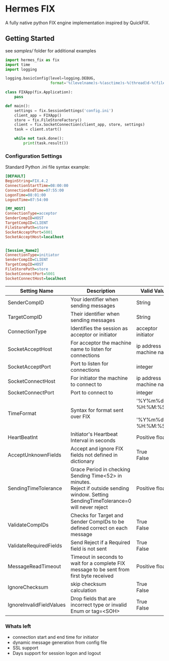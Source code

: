 # Hermes FIX

A fully native python FIX engine implementation inspired by QuickFIX.

## Getting Started
see *samples/* folder for additional examples
```python
import hermes_fix as fix
import time
import logging

logging.basicConfig(level=logging.DEBUG,
                    format='%(levelname)s-%(asctime)s-%(thread)d-%(filename)s:%(lineno)d - %(message)s')

class FIXApp(fix.Application):
    pass

def main():
    settings = fix.SessionSettings('config.ini')
    client_app = FIXApp()
    store = fix.FileStoreFactory()
    client = fix.SocketConnection(client_app, store, settings)
    task = client.start()

    while not task.done():
        print(task.result())
```

### Configuration Settings
Standard Python .ini file syntax example:

```ini
[DEFAULT]
BeginString=FIX.4.2
ConnectionStartTime=08:00:00
ConnectionEndTime=07:55:00
LogonTime=08:01:00
LogoutTime=07:54:00

[MY_HOST]
ConnectionType=acceptor
SenderCompID=HOST
TargetCompID=CLIENT
FileStorePath=store
SocketAcceptPort=5001
SocketAcceptHost=localhost


[Session_Name2]
ConnectionType=initiator
SenderCompID=CLIENT
TargetCompID=HOST
FileStorePath=store
SocketConnectPort=5001
SocketConnectHost=localhost
```

|  Setting Name | Description|  Valid Values | Default|
|---|---|---|---|
|SenderCompID| Your identifier when sending messages| String| |
|TargetCompID| Their identifier when sending messages| String| |
|ConnectionType| Identifies the session as acceptor or initiator| acceptor <br> initiator| |
|SocketAcceptHost|For acceptor the machine name to listen for connections| ip address<br>machine name| localhost|
|SocketAcceptPort|Port to listen for connections| integer||
|SocketConnectHost|For initiator the machine to connect to| ip address<br>machine name| |
|SocketConnectPort|Port to connect to| integer||
|TimeFormat| Syntax for format sent over FIX| '%Y%m%d-%H:%M:%S.%f'<br><br>'%Y%m%d-%H:%M:%S' | '%Y%m%d-%H:%M:%S.%f'|
|HeartBeatInt|  Initiator's Heartbeat Interval in seconds |  Positive float | 30 |
|AcceptUnknownFields| Accept and ignore FIX fields not defined in dictionary| True<br> False| False|
|SendingTimeTolerance | Grace Period in checking Sending Time<52> in minutes.<br>Reject if outside sending window. Setting SendingTimeTolerance=0 will never reject| Positive float | 2|
|ValidateCompIDs | Checks for Target and Sender CompIDs to be defined correct on each message| True<br>False | True|
|ValidateRequiredFields| Send Reject if a Required field is not sent| True<br>False  || True
|MessageReadTimeout |  Timeout in seconds to wait for a complete FIX message to be sent from first byte received | Positive float| 2 |
|IgnoreChecksum| skip checksum calculation |  True<br>False| False |
|IgnoreInvalidFieldValues| Drop fields that are incorrect type or invalid Enum or tag=\<SOH\>|  True<br>False| False |




### Whats left
* connection start and end time for initiator
* dynamic message generation from config file
* SSL support
* Days support for session logon and logout